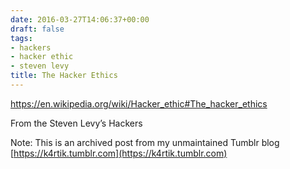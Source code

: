 ```yaml
---
date: 2016-03-27T14:06:37+00:00
draft: false
tags:
- hackers
- hacker ethic
- steven levy
title: The Hacker Ethics
---
```


https://en.wikipedia.org/wiki/Hacker_ethic#The_hacker_ethics



From the Steven Levy’s Hackers

Note: This is an archived post from my unmaintained Tumblr blog [https://k4rtik.tumblr.com](https://k4rtik.tumblr.com)
